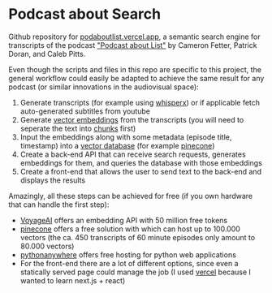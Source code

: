 # Podcast about Search

Github repository for [podaboutlist.vercel.app](https://podaboutlist.vercel.app), a semantic search engine for transcripts of the podcast ["Podcast about List"](https://www.swagpoop.com/) by Cameron Fetter, Patrick Doran, and Caleb Pitts.


Even though the scripts and files in this repo are specific to this project, the general workflow could easily be adapted to achieve the same result for any podcast (or similar innovations in the audiovisual space):
1. Generate transcripts (for example using [whisperx](https://github.com/m-bain/whisperX)) or if applicable fetch auto-generated subtitles from youtube
2. Generate [vector embeddings](https://huggingface.co/blog/getting-started-with-embeddings) from the transcripts (you will need to seperate the text into [chunks](https://robkerr.ai/chunking-text-into-vector-databases/) first)
3. Input the embeddings along with some metadata (episode title, timestamp) into a [vector database](https://www.pinecone.io/learn/vector-database/) (for example [pinecone](https://www.pinecone.io))
4. Create a back-end API that can receive search requests, generates embeddings for them, and queries the database with those embeddings
5. Create a front-end that allows the user to send text to the back-end and displays the results

Amazingly, all these steps can be achieved for free (if you own hardware that can handle the first step):
* [VoyageAI](https://www.voyageai.com/) offers an embedding API with 50 million free tokens
* [pinecone](https://www.pinecone.io) offers a free solution with which can host up to 100.000 vectors (the ca. 450 transcripts of 60 minute episodes only amount to 80.000 vectors)
* [pythonanywhere](https://www.pythonanywhere.com) offers free hosting for python web applications
* For the front-end there are a lot of different options, since even a statically served page could manage the job (I used [vercel](https://vercel.com) because I wanted to learn next.js + react)
